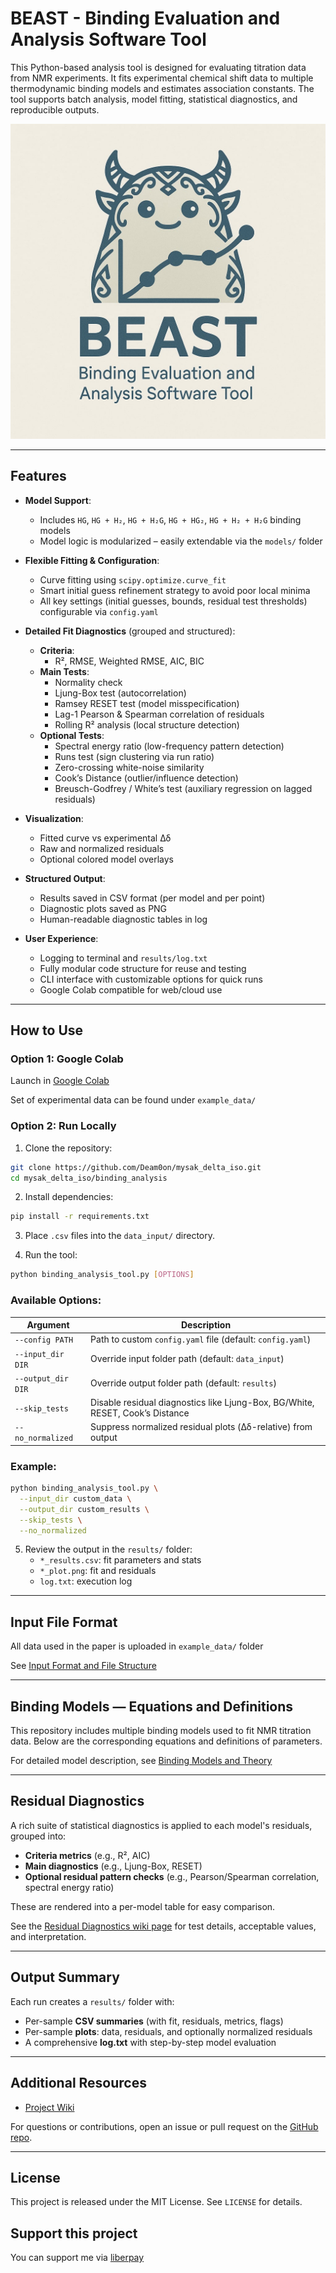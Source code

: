# BEAST - Binding Evaluation and Analysis Software Tool

This Python-based analysis tool is designed for evaluating titration data from NMR experiments. It fits experimental chemical shift data to multiple thermodynamic binding models and estimates association constants. The tool supports batch analysis, model fitting, statistical diagnostics, and reproducible outputs.

![BEAST](example_data/BEAST.jpg)

---

## Features

- **Model Support**:
  - Includes `HG`, `HG + H₂`, `HG + H₂G`, `HG + HG₂`, `HG + H₂ + H₂G` binding models
  - Model logic is modularized – easily extendable via the `models/` folder

- **Flexible Fitting & Configuration**:
  - Curve fitting using `scipy.optimize.curve_fit`
  - Smart initial guess refinement strategy to avoid poor local minima
  - All key settings (initial guesses, bounds, residual test thresholds) configurable via `config.yaml`

- **Detailed Fit Diagnostics** (grouped and structured):
  - **Criteria**:
    - R², RMSE, Weighted RMSE, AIC, BIC
  - **Main Tests**:
    - Normality check
    - Ljung-Box test (autocorrelation)
    - Ramsey RESET test (model misspecification)
    - Lag-1 Pearson & Spearman correlation of residuals
    - Rolling R² analysis (local structure detection)
  - **Optional Tests**:
    - Spectral energy ratio (low-frequency pattern detection)
    - Runs test (sign clustering via run ratio)
    - Zero-crossing white-noise similarity
    - Cook’s Distance (outlier/influence detection)
    - Breusch-Godfrey / White’s test (auxiliary regression on lagged residuals)

- **Visualization**:
  - Fitted curve vs experimental Δδ
  - Raw and normalized residuals
  - Optional colored model overlays

- **Structured Output**:
  - Results saved in CSV format (per model and per point)
  - Diagnostic plots saved as PNG
  - Human-readable diagnostic tables in log

- **User Experience**:
  - Logging to terminal and `results/log.txt`
  - Fully modular code structure for reuse and testing
  - CLI interface with customizable options for quick runs
  - Google Colab compatible for web/cloud use

---

## How to Use

### Option 1: Google Colab

Launch in [Google Colab](https://colab.research.google.com/github/Deam0on/mysak_delta_iso/blob/main/example_data/colab_template.ipynb)

Set of experimental data can be found under `example_data/`

### Option 2: Run Locally

1. Clone the repository:

```bash
git clone https://github.com/Deam0on/mysak_delta_iso.git
cd mysak_delta_iso/binding_analysis
```

2. Install dependencies:

```bash
pip install -r requirements.txt
```

3. Place `.csv` files into the `data_input/` directory.

4. Run the tool:

```bash
python binding_analysis_tool.py [OPTIONS]
```

### Available Options:

| Argument            | Description |
|---------------------|-------------|
| `--config PATH`     | Path to custom `config.yaml` file (default: `config.yaml`) |
| `--input_dir DIR`   | Override input folder path (default: `data_input`) |
| `--output_dir DIR`  | Override output folder path (default: `results`) |
| `--skip_tests`      | Disable residual diagnostics like Ljung-Box, BG/White, RESET, Cook’s Distance |
| `--no_normalized`   | Suppress normalized residual plots (Δδ-relative) from output |

### Example:

```bash
python binding_analysis_tool.py \
  --input_dir custom_data \
  --output_dir custom_results \
  --skip_tests \
  --no_normalized
```

5. Review the output in the `results/` folder:
   - `*_results.csv`: fit parameters and stats
   - `*_plot.png`: fit and residuals
   - `log.txt`: execution log

---

## Input File Format

All data used in the paper is uploaded in `example_data/` folder

See [Input Format and File Structure](https://github.com/Deam0on/mysak_delta_iso/wiki/Input_and_File_Structure)

---

## Binding Models — Equations and Definitions

This repository includes multiple binding models used to fit NMR titration data. Below are the corresponding equations and definitions of parameters.

For detailed model description, see [Binding Models and Theory](https://github.com/Deam0on/mysak_delta_iso/wiki/Binding_Models_and_Theory)

---

## Residual Diagnostics

A rich suite of statistical diagnostics is applied to each model's residuals, grouped into:

- **Criteria metrics** (e.g., R², AIC)
- **Main diagnostics** (e.g., Ljung-Box, RESET)
- **Optional residual pattern checks** (e.g., Pearson/Spearman correlation, spectral energy ratio)

These are rendered into a per-model table for easy comparison.

See the [Residual Diagnostics wiki page](https://github.com/Deam0on/mysak_delta_iso/wiki/Residual_Diagnostics) for test details, acceptable values, and interpretation.

---

## Output Summary

Each run creates a `results/` folder with:

- Per-sample **CSV summaries** (with fit, residuals, metrics, flags)
- Per-sample **plots**: data, residuals, and optionally normalized residuals
- A comprehensive **log.txt** with step-by-step model evaluation

---
## Additional Resources

- [Project Wiki](https://github.com/Deam0on/mysak_delta_iso/wiki)

For questions or contributions, open an issue or pull request on the [GitHub repo](https://github.com/Deam0on/mysak_delta_iso).

---

## License

This project is released under the MIT License. See `LICENSE` for details.

## Support this project

You can support me via [liberpay](https://liberapay.com/Deamoon)
